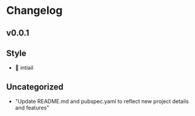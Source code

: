 # Changelog

v0.0.1
----------------
## Style
 - 🎨 intiail

## Uncategorized
 - "Update README.md and pubspec.yaml to reflect new project details and features"

